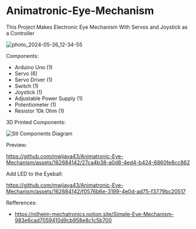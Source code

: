 # Animatronic-Eye-Mechanism
This Project Makes Electronic Eye Mechanism With Servos and Joystick as a Controller

![photo_2024-05-26_12-34-55](https://github.com/mwijaya43/Animatronic-Eye-Mechanism/assets/162684142/8cb6fd3b-c500-4cb3-bf52-c92f31fcd8a1)

Components: 
- Arduino Uno (1)
- Servo (6)
- Servo Driver (1)
- Switch (1)
- Joystick (1)
- Adjustable Power Supply (1)
- Potentiometer (1)
- Resistor 10k Ohm (1)

3D Printed Components:

![Stl Components Diagram](https://github.com/mwijaya43/Animatronic-Eye-Mechanism/assets/162684142/0a7dc95d-c709-4cde-9d00-c83e2dd15bb6)

Preview:

https://github.com/mwijaya43/Animatronic-Eye-Mechanism/assets/162684142/27ca4b38-a0d8-4ed4-b424-6860fe8cc862

Add LED to the Eyeball:

https://github.com/mwijaya43/Animatronic-Eye-Mechanism/assets/162684142/f0576b6e-3199-4e0d-ad75-f3779bc20517


Refferences:
- https://nilheim-mechatronics.notion.site/Simple-Eye-Mechanism-983e6cad7059410d9cb958e8c1c5b700
